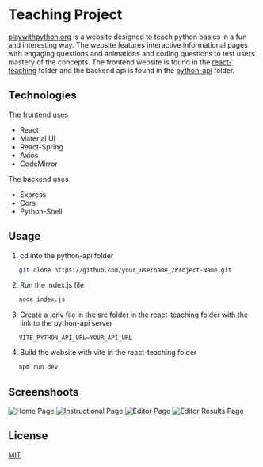 # Teaching Project

[playwithpython.org](playwithpython.org) is a website designed to teach python basics in a fun and interesting way. The website features interactive informational pages with engaging questions and animations and coding questions to test users mastery of the concepts. The frontend website is found in the [react-teaching](/react-teaching) folder and the backend api is found in the [python-api](/python-api) folder.

## Technologies

The frontend uses

* React
* Material UI
* React-Spring
* Axios
* CodeMirror

The backend uses

* Express
* Cors
* Python-Shell

## Usage

1. cd into the python-api folder

```sh
   git clone https://github.com/your_username_/Project-Name.git 
```

2. Run the index.js file

```sh
   node index.js 
```

3. Create a .env file in the src folder in the react-teaching folder with the link to the python-api server

```env
   VITE_PYTHON_API_URL=YOUR_API_URL 
```

4. Build the website with vite in the react-teaching folder

```sh
   npm run dev
```

## Screenshoots

![Home Page](/github/screenshots/home-screen.png)
![Instructional Page](/github/screenshots/var-instruction.png)
![Editor Page](/github/screenshots/editor.png)
![Editor Results Page](/github/screenshots/editor-results.png)

## License

[MIT](https://choosealicense.com/licenses/mit/)
